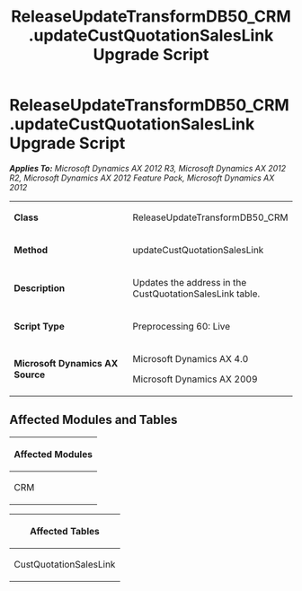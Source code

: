 ﻿---
title: ReleaseUpdateTransformDB50_CRM.updateCustQuotationSalesLink Upgrade Script
TOCTitle: ReleaseUpdateTransformDB50_CRM.updateCustQuotationSalesLink Upgrade Script
ms:assetid: 044e1fba-8578-d9d3-3784-60d9a3ac428c
ms:mtpsurl: https://msdn.microsoft.com/en-us/library/JJ684686(v=AX.60)
ms:contentKeyID: 49706381
ms.date: 05/18/2015
mtps_version: v=AX.60
---

# ReleaseUpdateTransformDB50\_CRM.updateCustQuotationSalesLink Upgrade Script 


_**Applies To:** Microsoft Dynamics AX 2012 R3, Microsoft Dynamics AX 2012 R2, Microsoft Dynamics AX 2012 Feature Pack, Microsoft Dynamics AX 2012_

<table>
<colgroup>
<col style="width: 50%" />
<col style="width: 50%" />
</colgroup>
<tbody>
<tr class="odd">
<td><p><strong>Class</strong></p></td>
<td><p>ReleaseUpdateTransformDB50_CRM</p></td>
</tr>
<tr class="even">
<td><p><strong>Method</strong></p></td>
<td><p>updateCustQuotationSalesLink</p></td>
</tr>
<tr class="odd">
<td><p><strong>Description</strong></p></td>
<td><p>Updates the address in the CustQuotationSalesLink table.</p></td>
</tr>
<tr class="even">
<td><p><strong>Script Type</strong></p></td>
<td><p>Preprocessing 60: Live</p></td>
</tr>
<tr class="odd">
<td><p><strong>Microsoft Dynamics AX Source</strong></p></td>
<td><p>Microsoft Dynamics AX 4.0</p>
<p>Microsoft Dynamics AX 2009</p></td>
</tr>
</tbody>
</table>


## Affected Modules and Tables

<table>
<colgroup>
<col style="width: 100%" />
</colgroup>
<thead>
<tr class="header">
<th><p>Affected Modules</p></th>
</tr>
</thead>
<tbody>
<tr class="odd">
<td><p>CRM</p></td>
</tr>
</tbody>
</table>


<table>
<colgroup>
<col style="width: 100%" />
</colgroup>
<thead>
<tr class="header">
<th><p>Affected Tables</p></th>
</tr>
</thead>
<tbody>
<tr class="odd">
<td><p>CustQuotationSalesLink</p></td>
</tr>
</tbody>
</table>

  


